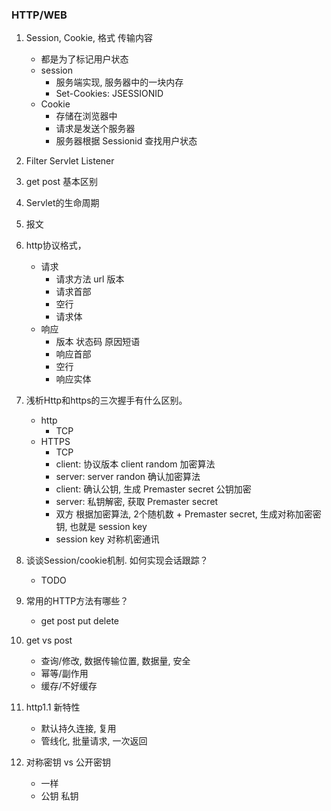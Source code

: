 ### HTTP/WEB
1. Session, Cookie, 格式 传输内容
    - 都是为了标记用户状态
    - session
        - 服务端实现, 服务器中的一块内存
        - Set-Cookies: JSESSIONID
    - Cookie
        - 存储在浏览器中
        - 请求是发送个服务器
        - 服务器根据 Sessionid 查找用户状态    
2. Filter Servlet Listener
3. get post 基本区别
4. Servlet的生命周期
5. 报文
6. http协议格式，
    - 请求
        - 请求方法 url 版本
        - 请求首部
        - 空行
        - 请求体
    - 响应
        - 版本 状态码 原因短语
        - 响应首部
        - 空行
        - 响应实体
7. 浅析Http和https的三次握手有什么区别。
    - http
        - TCP
    - HTTPS
        - TCP
        - client: 协议版本 client random 加密算法
        - server: server randon 确认加密算法
        - client: 确认公钥, 生成 Premaster secret 公钥加密
        - server: 私钥解密, 获取 Premaster secret
        - 双方 根据加密算法, 2个随机数 + Premaster secret, 生成对称加密密钥, 也就是 session key
        - session key 对称机密通讯
        
8. 谈谈Session/cookie机制. 如何实现会话跟踪？
    - TODO
1. 常用的HTTP方法有哪些？
    - get post put delete
2. get vs post
    - 查询/修改, 数据传输位置, 数据量, 安全
    - 幂等/副作用
    - 缓存/不好缓存
4. http1.1 新特性
    - 默认持久连接, 复用
    - 管线化, 批量请求, 一次返回
5. 对称密钥 vs 公开密钥
    - 一样 
    - 公钥 私钥
    